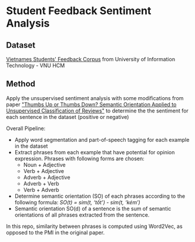 # Student Feedback Sentiment Analysis
## Dataset
[Vietnames Students' Feedback Corpus](https://nlp.uit.edu.vn/datasets/) from University of Information Technology - VNU HCM
## Method
Apply the unsupervised sentiment analysis with some modifications from paper ["Thumbs Up or Thumbs Down? Semantic Orientation Applied to Unsupervised Classification of Reviews"](https://arxiv.org/abs/cs/0212032) to determine the the sentiment for each sentence in the dataset (positive or negative)

Overall Pipeline:
- Apply word segmentation and part-of-speech tagging for each example in the dataset
- Extract phrases from each example that have potential for opinion expression. Phrases with following forms are chosen:
  - Noun + Adjective
  - Verb + Adjective
  - Adverb + Adjective
  - Adverb + Verb
  - Verb + Adverb
- Determine semantic orientation (SO) of each phrases according to the following formula: *SO(t) = sim(t, ‘tốt’) - sim(t, ‘kém’)*
- Semantic orientation SO(d) of a sentence is the sum of semantic orientations of all phrases extracted from the sentence.

In this repo, similarity between phrases is computed using Word2Vec, as opposed to the PMI in the original paper.
